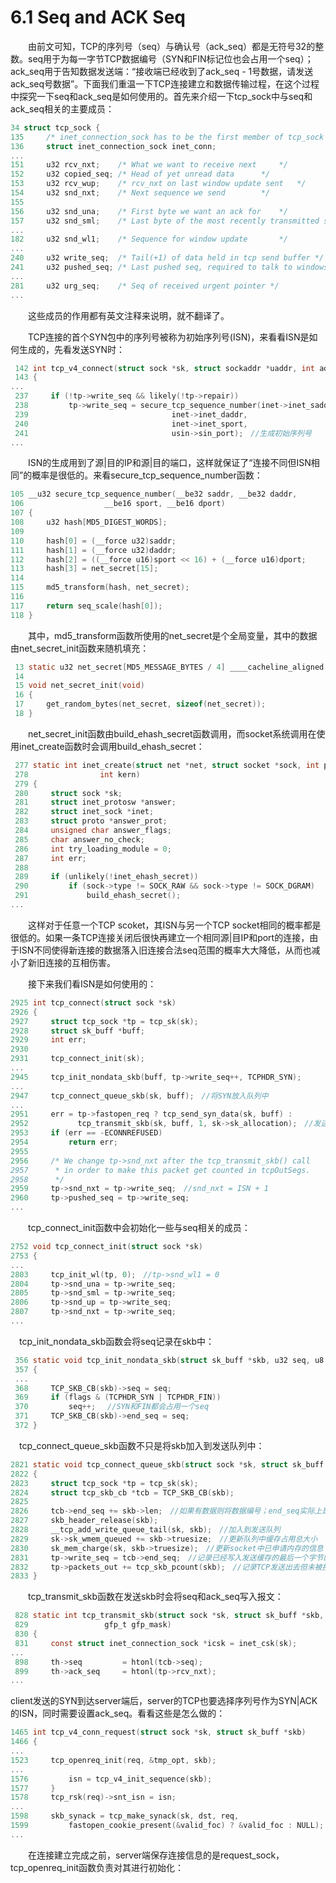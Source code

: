 # 6.1 Seq and ACK Seq

　　由前文可知，TCP的序列号（seq）与确认号（ack\_seq）都是无符号32的整数。seq用于为每一字节TCP数据编号（SYN和FIN标记位也会占用一个seq）；ack\_seq用于告知数据发送端：“接收端已经收到了ack\_seq - 1号数据，请发送ack\_seq号数据”。下面我们重温一下TCP连接建立和数据传输过程，在这个过程中探究一下seq和ack\_seq是如何使用的。首先来介绍一下tcp\_sock中与seq和ack\_seq相关的主要成员：&#x20;

```c
34 struct tcp_sock {
135     /* inet_connection_sock has to be the first member of tcp_sock */
136     struct inet_connection_sock inet_conn;
...
151     u32 rcv_nxt;    /* What we want to receive next     */
152     u32 copied_seq; /* Head of yet unread data      */
153     u32 rcv_wup;    /* rcv_nxt on last window update sent   */
154     u32 snd_nxt;    /* Next sequence we send        */
155 
156     u32 snd_una;    /* First byte we want an ack for    */
157     u32 snd_sml;    /* Last byte of the most recently transmitted small packet */
...
182     u32 snd_wl1;    /* Sequence for window update       */
...
240     u32 write_seq;  /* Tail(+1) of data held in tcp send buffer */
241     u32 pushed_seq; /* Last pushed seq, required to talk to windows */
...
281     u32 urg_seq;    /* Seq of received urgent pointer */
...
```

　　这些成员的作用都有英文注释来说明，就不翻译了。

　　TCP连接的首个SYN包中的序列号被称为初始序列号(ISN)，来看看ISN是如何生成的，先看发送SYN时：

```c
 142 int tcp_v4_connect(struct sock *sk, struct sockaddr *uaddr, int addr_len)
 143 {
...
 237     if (!tp->write_seq && likely(!tp->repair))
 238         tp->write_seq = secure_tcp_sequence_number(inet->inet_saddr,
 239                                inet->inet_daddr,
 240                                inet->inet_sport,
 241                                usin->sin_port);　//生成初始序列号
...
```

　　ISN的生成用到了源|目的IP和源|目的端口，这样就保证了“连接不同但ISN相同”的概率是很低的。来看secure\_tcp\_sequence\_number函数：

```c
105 __u32 secure_tcp_sequence_number(__be32 saddr, __be32 daddr,
106                  __be16 sport, __be16 dport)
107 {        
108     u32 hash[MD5_DIGEST_WORDS]; 
109 
110     hash[0] = (__force u32)saddr;
111     hash[1] = (__force u32)daddr;
112     hash[2] = ((__force u16)sport << 16) + (__force u16)dport;
113     hash[3] = net_secret[15];
114 
115     md5_transform(hash, net_secret);
116 
117     return seq_scale(hash[0]);
118 }    
```

　　其中，md5\_transform函数所使用的net\_secret是个全局变量，其中的数据由net\_secret\_init函数来随机填充：

```c
 13 static u32 net_secret[MD5_MESSAGE_BYTES / 4] ____cacheline_aligned;
 14 
 15 void net_secret_init(void)
 16 {
 17     get_random_bytes(net_secret, sizeof(net_secret));
 18 }
```

　　net\_secret\_init函数由build\_ehash\_secret函数调用，而socket系统调用在使用inet\_create函数时会调用build\_ehash\_secret：

```c
 277 static int inet_create(struct net *net, struct socket *sock, int protocol,
 278                int kern)
 279 {
 280     struct sock *sk;
 281     struct inet_protosw *answer;
 282     struct inet_sock *inet;
 283     struct proto *answer_prot;
 284     unsigned char answer_flags;
 285     char answer_no_check;
 286     int try_loading_module = 0;
 287     int err;
 288 
 289     if (unlikely(!inet_ehash_secret))
 290         if (sock->type != SOCK_RAW && sock->type != SOCK_DGRAM)
 291             build_ehash_secret();
...
```

　　这样对于任意一个TCP scoket，其ISN与另一个TCP socket相同的概率都是很低的。如果一条TCP连接关闭后很快再建立一个相同源|目IP和port的连接，由于ISN不同使得新连接的数据落入旧连接合法seq范围的概率大大降低，从而也减小了新旧连接的互相伤害。

　　接下来我们看ISN是如何使用的：

```c
2925 int tcp_connect(struct sock *sk)
2926 {
2927     struct tcp_sock *tp = tcp_sk(sk);
2928     struct sk_buff *buff;
2929     int err;
2930 
2931     tcp_connect_init(sk);
...
2945     tcp_init_nondata_skb(buff, tp->write_seq++, TCPHDR_SYN);
...
2947     tcp_connect_queue_skb(sk, buff);　//将SYN放入队列中
...
2951     err = tp->fastopen_req ? tcp_send_syn_data(sk, buff) :
2952           tcp_transmit_skb(sk, buff, 1, sk->sk_allocation);　//发送SYN
2953     if (err == -ECONNREFUSED)
2954         return err;
2955 
2956     /* We change tp->snd_nxt after the tcp_transmit_skb() call
2957      * in order to make this packet get counted in tcpOutSegs.
2958      */
2959     tp->snd_nxt = tp->write_seq;　//snd_nxt = ISN + 1
2960     tp->pushed_seq = tp->write_seq;
...
```

　　tcp\_connect\_init函数中会初始化一些与seq相关的成员：

```c
2752 void tcp_connect_init(struct sock *sk)
2753 {
...
2803     tcp_init_wl(tp, 0);　//tp->snd_wl1 = 0
2804     tp->snd_una = tp->write_seq;
2805     tp->snd_sml = tp->write_seq;
2806     tp->snd_up = tp->write_seq;
2807     tp->snd_nxt = tp->write_seq;
...
```

　tcp\_init\_nondata\_skb函数会将seq记录在skb中：

```c
 356 static void tcp_init_nondata_skb(struct sk_buff *skb, u32 seq, u8 flags)
 357 {
 ... 
 368     TCP_SKB_CB(skb)->seq = seq;
 369     if (flags & (TCPHDR_SYN | TCPHDR_FIN))
 370         seq++; 　//SYN和FIN都会占用一个seq
 371     TCP_SKB_CB(skb)->end_seq = seq;　
 372 }
```

　tcp\_connect\_queue\_skb函数不只是将skb加入到发送队列中：

```c
2821 static void tcp_connect_queue_skb(struct sock *sk, struct sk_buff *skb)
2822 {
2823     struct tcp_sock *tp = tcp_sk(sk);
2824     struct tcp_skb_cb *tcb = TCP_SKB_CB(skb);
2825 
2826     tcb->end_seq += skb->len;　//如果有数据则将数据编号；end_seq实际上是下一个字节数据的seq
2827     skb_header_release(skb);
2828     __tcp_add_write_queue_tail(sk, skb);　//加入到发送队列
2829     sk->sk_wmem_queued += skb->truesize;　//更新队列中缓存占用总大小
2830     sk_mem_charge(sk, skb->truesize);　//更新socket中已申请内存的信息
2831     tp->write_seq = tcb->end_seq;　//记录已经写入发送缓存的最后一个字节的seq
2832     tp->packets_out += tcp_skb_pcount(skb);　//记录TCP发送出去但未被接收的报文的数量
2833 }
```

　　tcp\_transmit\_skb函数在发送skb时会将seq和ack\_seq写入报文：

```c
 828 static int tcp_transmit_skb(struct sock *sk, struct sk_buff *skb, int clone_it,
 829                 gfp_t gfp_mask)
 830 {
 831     const struct inet_connection_sock *icsk = inet_csk(sk);
...
 898     th->seq         = htonl(tcb->seq);
 899     th->ack_seq     = htonl(tp->rcv_nxt);
...
```

&#x20;       client发送的SYN到达server端后，server的TCP也要选择序列号作为SYN|ACK的ISN，同时需要设置ack\_seq。看看这些是怎么做的：

```c
1465 int tcp_v4_conn_request(struct sock *sk, struct sk_buff *skb)
1466 {
...
1523     tcp_openreq_init(req, &tmp_opt, skb);
...
1576         isn = tcp_v4_init_sequence(skb);
1577     }
1578     tcp_rsk(req)->snt_isn = isn;
...
1598     skb_synack = tcp_make_synack(sk, dst, req,
1599         fastopen_cookie_present(&valid_foc) ? &valid_foc : NULL);
...
```

　　在连接建立完成之前，server端保存连接信息的是request\_sock，tcp\_openreq\_init函数负责对其进行初始化：

